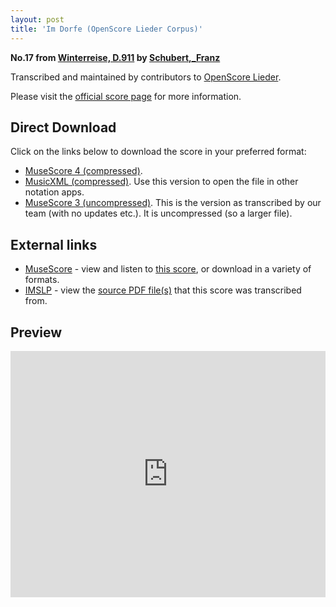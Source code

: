```yaml
---
layout: post
title: 'Im Dorfe (OpenScore Lieder Corpus)'
---
```


__No.17 from [Winterreise, D.911](https://fourscoreandmore.org/openscore/lieder/Schubert,_Franz/Winterreise,_D.911/) by [Schubert,_Franz](https://fourscoreandmore.org/openscore/lieder/Schubert,_Franz)__

Transcribed and maintained by contributors to [OpenScore Lieder].

Please visit the [official score page] for more information.

[official score page]: https://musescore.com/openscore-lieder-corpus/scores/5007181
[OpenScore Lieder]: https://musescore.com/openscore-lieder-corpus

## Direct Download

Click on the links below to download the score in your preferred format:
- [MuseScore 4 (compressed)](https://fourscoreandmore.org/openscore/lieder/Schubert,_Franz/Winterreise,_D.911/17_Im_Dorfe.mscz).
- [MusicXML (compressed)](https://fourscoreandmore.org/openscore/lieder/Schubert,_Franz/Winterreise,_D.911/17_Im_Dorfe.mxl). Use this version to open the file in other notation apps.
- [MuseScore 3 (uncompressed)](https://raw.githubusercontent.com/OpenScore/Lieder/refs/heads/main/scores/Schubert,_Franz/Winterreise,_D.911/17_Im_Dorfe/lc5007181.mscx). This is the version as transcribed by our team (with no updates etc.). It is uncompressed (so a larger file).

## External links

- [MuseScore] - view and listen to [this score][MuseScore], or download in a variety of formats.
- [IMSLP] - view the [source PDF file(s)][IMSLP] that this score was transcribed from.

[MuseScore]: https://musescore.com/score/5007181
[IMSLP]: https://imslp.org/wiki/Special:ReverseLookup/60822

## Preview

<iframe width="100%" height="394" src="https://musescore.com/openscore-lieder-corpus/scores/5007181/embed" frameborder="0" allowfullscreen allow="autoplay; fullscreen"></iframe>
